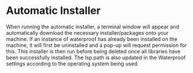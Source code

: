 # Automatic Installer

When running the automatic installer, a terminal window will appear and automatically download the necessary installer/packages onto your machine.
If an instance of waterproof has already been installed on the machine, it will first be uninstalled and a pop-up will request permission for this.
This installer is then run before being deleted once all libraries have been successfully installed.
The lsp path is also updated in the Waterproof settings according to the operating system being used.